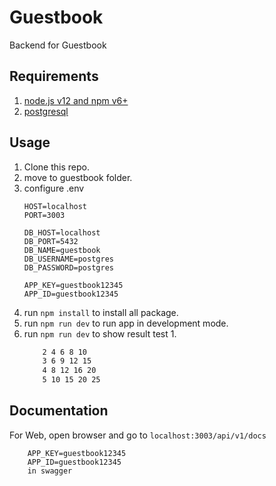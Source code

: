 # Guestbook

Backend for Guestbook

## Requirements

1. [node.js v12 and npm v6+](https://www.npmjs.com/get-npm)
2. [postgresql](https://www.postgresql.org/download/)

## Usage

1. Clone this repo.
2. move to guestbook folder.
3. configure .env
    ```dotenv
    HOST=localhost
    PORT=3003

    DB_HOST=localhost
    DB_PORT=5432
    DB_NAME=guestbook
    DB_USERNAME=postgres
    DB_PASSWORD=postgres

    APP_KEY=guestbook12345
    APP_ID=guestbook12345
    ```
4. run `npm install` to install all package.
5. run `npm run dev` to run app in development mode.
6. run `npm run dev` to show result test 1.
    ``` 1 2 3 4 5 
        2 4 6 8 10 
        3 6 9 12 15
        4 8 12 16 20
        5 10 15 20 25
    ```
## Documentation

For Web, open browser and go to `localhost:3003/api/v1/docs`
``` 
    APP_KEY=guestbook12345
    APP_ID=guestbook12345
    in swagger
```
